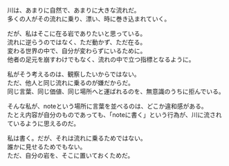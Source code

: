 川は、あまりに自然で、あまりに大きな流れだ。  
多くの人がその流れに乗り、漂い、時に巻き込まれていく。  
  
だが、私はそこに在る岩でありたいと思っている。  
流れに逆らうのではなく、ただ動かず、ただ在る。  
変わる世界の中で、自分が変わらずにいるために。  
他者の足元を崩すわけでもなく、流れの中で立つ指標となるように。  
  
私がそう考えるのは、観察したいからではない。  
ただ、他人と同じ流れに乗るのが嫌だからだ。  
同じ言葉、同じ価値、同じ場所へと運ばれるのを、無意識のうちに拒んでいる。  
  
そんな私が、noteという場所に言葉を並べるのは、どこか違和感がある。  
たとえ内容が自分のものであっても、「noteに書く」という行為が、川に流されているように思えるのだ。  
  
私は書く。だが、それは流れに乗るためではない。  
誰かに見せるためでもない。  
ただ、自分の岩を、そこに置いておくためだ。
